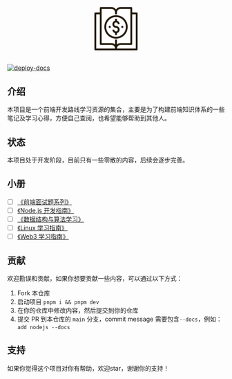 <div align="center">
  <img src="./logo.svg" width="100"  alt="logo" />
</div>

##
[![deploy-docs](https://github.com/aaronlamz/open-course/actions/workflows/deploy-docs.yml/badge.svg)](https://github.com/aaronlamz/open-course/actions/workflows/deploy-docs.yml)

## 介绍
本项目是一个前端开发路线学习资源的集合，主要是为了构建前端知识体系的一些笔记及学习心得，方便自己查阅，也希望能够帮助到其他人。

## 状态
本项目处于开发阶段，目前只有一些零散的内容，后续会逐步完善。

## 小册
- [ ] [《前端面试题系列》](https://www.ultimate-kernel.fun/open-course/interview/)
- [ ] [《Node.js 开发指南》](https://www.ultimate-kernel.fun/open-course/nodejs/)
- [ ] [《数据结构与算法学习》](https://www.ultimate-kernel.fun/open-course/algorithm/)
- [ ] [《Linux 学习指南》](https://www.ultimate-kernel.fun/open-course/linux/)
- [ ] [《Web3 学习指南》](https://www.ultimate-kernel.fun/open-course/web3/)

<!-- ## 工具 -->
<!-- - [emoji 速查表](https://www.ultimate-kernel.fun/open-course/emoji/) -->

<!-- ## 读书 -->

## 贡献
欢迎勘误和贡献，如果你想要贡献一些内容，可以通过以下方式：
1. Fork 本仓库
2. 启动项目 `pnpm i && pnpm dev`
3. 在你的仓库中修改内容，然后提交到你的仓库
4. 提交 PR 到本仓库的 `main` 分支，commit message 需要包含`--docs`，例如：`add nodejs --docs`

## 支持
如果你觉得这个项目对你有帮助，欢迎star，谢谢你的支持！
<div>
  <!-- <img src="./coffee.png"/ width="200px"> -->
</div>
